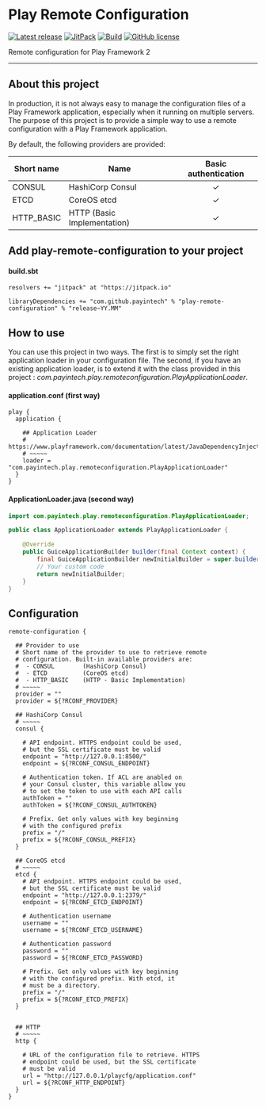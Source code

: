 # Play Remote Configuration


[![Latest release](https://img.shields.io/badge/latest_release-17.12-orange.svg)](https://github.com/payintech/play-remote-configuration/releases)
[![JitPack](https://jitpack.io/v/payintech/play-remote-configuration.svg)](https://jitpack.io/#payintech/play-remote-configuration)
[![Build](https://img.shields.io/travis-ci/payintech/play-remote-configuration.svg?branch=master&style=flat)](https://travis-ci.org/payintech/play-remote-configuration)
[![GitHub license](https://img.shields.io/badge/license-MIT-blue.svg)](https://raw.githubusercontent.com/payintech/play-remote-configuration/master/LICENSE)

Remote configuration for Play Framework 2
*****

## About this project
In production, it is not always easy to manage the configuration files of a
Play Framework application, especially when it running on multiple servers.
The purpose of this project is to provide a simple way to use a remote
configuration with a Play Framework application.


By default, the following providers are provided:

| Short name | Name                        |  Basic authentication  |
|------------|-----------------------------|:----------------------:|
| CONSUL     | HashiCorp Consul            |           ✓            |
| ETCD       | CoreOS etcd                 |           ✓            |
| HTTP_BASIC | HTTP (Basic Implementation) |           ✓            |


## Add play-remote-configuration to your project

#### build.sbt

```sbtshell
resolvers += "jitpack" at "https://jitpack.io"

libraryDependencies += "com.github.payintech" % "play-remote-configuration" % "release~YY.MM"
```


## How to use

You can use this project in two ways. The first is to simply set the right
application loader in your configuration file. The second, if you have an
existing application loader, is to extend it with the class provided in this
project : _com.payintech.play.remoteconfiguration.PlayApplicationLoader_.

#### application.conf (first way)

```hocon
play {
  application {

    ## Application Loader
    # https://www.playframework.com/documentation/latest/JavaDependencyInjection
    # ~~~~~
    loader = "com.payintech.play.remoteconfiguration.PlayApplicationLoader"
  }
}
```


#### ApplicationLoader.java (second way)

```java
import com.payintech.play.remoteconfiguration.PlayApplicationLoader;

public class ApplicationLoader extends PlayApplicationLoader {

    @Override
    public GuiceApplicationBuilder builder(final Context context) {
        final GuiceApplicationBuilder newInitialBuilder = super.builder(context);
        // Your custom code
        return newInitialBuilder;
    }
}
```


## Configuration

```hocon
remote-configuration {

  ## Provider to use
  # Short name of the provider to use to retrieve remote
  # configuration. Built-in available providers are:
  #  - CONSUL        (HashiCorp Consul)
  #  - ETCD          (CoreOS etcd)
  #  - HTTP_BASIC    (HTTP - Basic Implementation)
  # ~~~~~
  provider = ""
  provider = ${?RCONF_PROVIDER}

  ## HashiCorp Consul
  # ~~~~~
  consul {

    # API endpoint. HTTPS endpoint could be used,
    # but the SSL certificate must be valid
    endpoint = "http://127.0.0.1:8500/"
    endpoint = ${?RCONF_CONSUL_ENDPOINT}

    # Authentication token. If ACL are anabled on
    # your Consul cluster, this variable allow you
    # to set the token to use with each API calls
    authToken = ""
    authToken = ${?RCONF_CONSUL_AUTHTOKEN}

    # Prefix. Get only values with key beginning
    # with the configured prefix
    prefix = "/"
    prefix = ${?RCONF_CONSUL_PREFIX}
  }

  ## CoreOS etcd
  # ~~~~~
  etcd {
    # API endpoint. HTTPS endpoint could be used,
    # but the SSL certificate must be valid
    endpoint = "http://127.0.0.1:2379/"
    endpoint = ${?RCONF_ETCD_ENDPOINT}

    # Authentication username
    username = ""
    username = ${?RCONF_ETCD_USERNAME}

    # Authentication password
    password = ""
    password = ${?RCONF_ETCD_PASSWORD}

    # Prefix. Get only values with key beginning
    # with the configured prefix. With etcd, it
    # must be a directory.
    prefix = "/"
    prefix = ${?RCONF_ETCD_PREFIX}
  }


  ## HTTP
  # ~~~~~
  http {

    # URL of the configuration file to retrieve. HTTPS
    # endpoint could be used, but the SSL certificate
    # must be valid
    url = "http://127.0.0.1/playcfg/application.conf"
    url = ${?RCONF_HTTP_ENDPOINT}
  }
}
```
